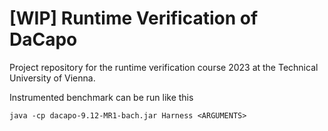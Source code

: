 # [WIP] Runtime Verification of DaCapo

Project repository for the runtime verification course 2023 at the Technical University of Vienna.

Instrumented benchmark can be run like this
```
java -cp dacapo-9.12-MR1-bach.jar Harness <ARGUMENTS>

```
